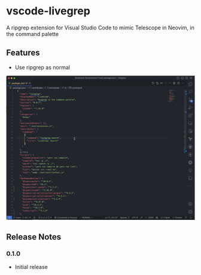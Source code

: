 # vscode-livegrep
A ripgrep extension for Visual Studio Code to mimic Telescope in Neovim, in the command palette

## Features

- Use ripgrep as normal

![screenshot](https://github.com/abayomi185/vscode-livegrep/blob/main/docs/animation.gif?raw=true)

## Release Notes

### 0.1.0

- Initial release
